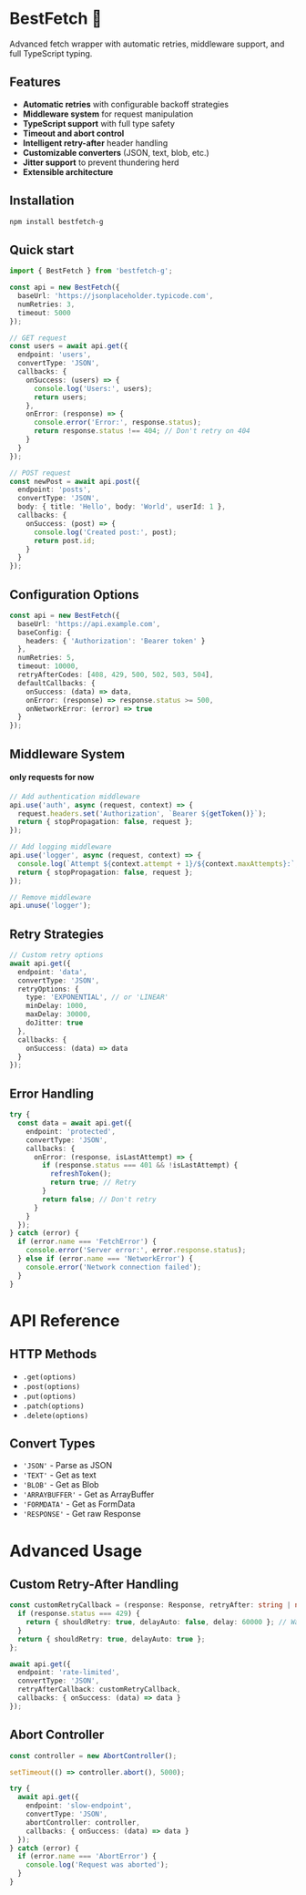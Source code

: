 # BestFetch 🚀

Advanced fetch wrapper with automatic retries, middleware support, and full TypeScript typing.

## Features

- **Automatic retries** with configurable backoff strategies
- **Middleware system** for request manipulation
- **TypeScript support** with full type safety
- **Timeout and abort control**
- **Intelligent retry-after** header handling
- **Customizable converters** (JSON, text, blob, etc.)
- **Jitter support** to prevent thundering herd
- **Extensible architecture**

## Installation

```bash
npm install bestfetch-g
```

## Quick start

```typescript
import { BestFetch } from 'bestfetch-g';

const api = new BestFetch({
  baseUrl: 'https://jsonplaceholder.typicode.com',
  numRetries: 3,
  timeout: 5000
});

// GET request
const users = await api.get({
  endpoint: 'users',
  convertType: 'JSON',
  callbacks: {
    onSuccess: (users) => {
      console.log('Users:', users);
      return users;
    },
    onError: (response) => {
      console.error('Error:', response.status);
      return response.status !== 404; // Don't retry on 404
    }
  }
});

// POST request
const newPost = await api.post({
  endpoint: 'posts',
  convertType: 'JSON',
  body: { title: 'Hello', body: 'World', userId: 1 },
  callbacks: {
    onSuccess: (post) => {
      console.log('Created post:', post);
      return post.id;
    }
  }
});
```

## Configuration Options

```typescript
const api = new BestFetch({
  baseUrl: 'https://api.example.com',
  baseConfig: {
    headers: { 'Authorization': 'Bearer token' }
  },
  numRetries: 5,
  timeout: 10000,
  retryAfterCodes: [408, 429, 500, 502, 503, 504],
  defaultCallbacks: {
    onSuccess: (data) => data,
    onError: (response) => response.status >= 500,
    onNetworkError: (error) => true
  }
});
```

## Middleware System
#### only requests for now

```typescript
// Add authentication middleware
api.use('auth', async (request, context) => {
  request.headers.set('Authorization', `Bearer ${getToken()}`);
  return { stopPropagation: false, request };
});

// Add logging middleware
api.use('logger', async (request, context) => {
  console.log(`Attempt ${context.attempt + 1}/${context.maxAttempts}:`, request.url);
  return { stopPropagation: false, request };
});

// Remove middleware
api.unuse('logger');
```

## Retry Strategies

```typescript
// Custom retry options
await api.get({
  endpoint: 'data',
  convertType: 'JSON',
  retryOptions: {
    type: 'EXPONENTIAL', // or 'LINEAR'
    minDelay: 1000,
    maxDelay: 30000,
    doJitter: true
  },
  callbacks: {
    onSuccess: (data) => data
  }
});
```

## Error Handling

```typescript
try {
  const data = await api.get({
    endpoint: 'protected',
    convertType: 'JSON',
    callbacks: {
      onError: (response, isLastAttempt) => {
        if (response.status === 401 && !isLastAttempt) {
          refreshToken();
          return true; // Retry
        }
        return false; // Don't retry
      }
    }
  });
} catch (error) {
  if (error.name === 'FetchError') {
    console.error('Server error:', error.response.status);
  } else if (error.name === 'NetworkError') {
    console.error('Network connection failed');
  }
}
```

# API Reference

## HTTP Methods
- `.get(options)`
- `.post(options)`
- `.put(options)`
- `.patch(options)`
- `.delete(options)`

## Convert Types

- `'JSON'` - Parse as JSON
- `'TEXT'` - Get as text
- `'BLOB'` - Get as Blob
- `'ARRAYBUFFER'` - Get as ArrayBuffer
- `'FORMDATA'` - Get as FormData
- `'RESPONSE'` - Get raw Response

# Advanced Usage

## Custom Retry-After Handling
```typescript
const customRetryCallback = (response: Response, retryAfter: string | null) => {
  if (response.status === 429) {
    return { shouldRetry: true, delayAuto: false, delay: 60000 }; // Wait 1 minute
  }
  return { shouldRetry: true, delayAuto: true };
};

await api.get({
  endpoint: 'rate-limited',
  convertType: 'JSON',
  retryAfterCallback: customRetryCallback,
  callbacks: { onSuccess: (data) => data }
});
```

## Abort Controller
```typescript
const controller = new AbortController();

setTimeout(() => controller.abort(), 5000);

try {
  await api.get({
    endpoint: 'slow-endpoint',
    convertType: 'JSON',
    abortController: controller,
    callbacks: { onSuccess: (data) => data }
  });
} catch (error) {
  if (error.name === 'AbortError') {
    console.log('Request was aborted');
  }
}
```
